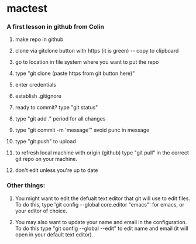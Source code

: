 # mactest

### A first lesson in github from Colin

1) make repo in github
2) clone via gitclone button with https (it is green) -- copy to clipboard
3) go to location in file system where you want to put the repo
4) type "git clone (paste https from git button here)"
5) enter credentials
6) establish .gitignore
7) ready to commit? type "git status"
8) type "git add ." period for all changes
9) type "git commit -m 'message'" avoid punc in message
10) type "git push" to upload

11) to refresh local machine with origin (github) type "git pull" in the correct git repo on your machine.

12) don't edit unless you're up to date


### Other things:

1) You  might want to edit the defualt text editor that git will use to edit files. To do this, type 'git config --global core.editor "emacs"' for emacs, or your editor of choice.

2) You may also want to update your name and email in the configuration. To do this type "git config --global --edit" to edit name and email (it will open in your default text editor).